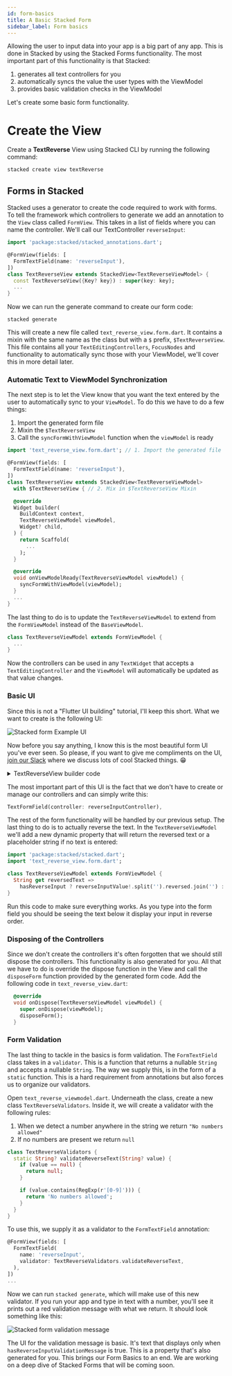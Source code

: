 ```yaml
---
id: form-basics
title: A Basic Stacked Form
sidebar_label: Form basics
---
```


Allowing the user to input data into your app is a big part of any app. This is done in Stacked by using the Stacked Forms functionality. The most important part of this functionality is that Stacked:

1. generates all text controllers for you
2. automatically syncs the value the user types with the ViewModel
3. provides basic validation checks in the ViewModel

Let's create some basic form functionality.


# Create the View

Create a **TextReverse** View using Stacked CLI by running the following command:

```shell
stacked create view textReverse
```


## Forms in Stacked

Stacked uses a generator to create the code required to work with forms. To tell the framework which controllers to generate we add an annotation to the `View` class called `FormView`. This takes in a list of fields where you can name the controller. We'll call our TextController `reverseInput`:

```dart
import 'package:stacked/stacked_annotations.dart';

@FormView(fields: [
  FormTextField(name: 'reverseInput'),
])
class TextReverseView extends StackedView<TextReverseViewModel> {
  const TextReverseView({Key? key}) : super(key: key);
  ...
}
```

Now we can run the generate command to create our form code:

```shell
stacked generate
```

This will create a new file called `text_reverse_view.form.dart`. It contains a mixin with the same name as the class but with a `$` prefix, `$TextReverseView`. This file contains all your `TextEditingControllers`, `FocusNodes` and functionality to automatically sync those with your ViewModel, we'll cover this in more detail later.

### Automatic Text to ViewModel Synchronization

The next step is to let the View know that you want the text entered by the user to automatically sync to your `ViewModel`. To do this we have to do a few things:

1. Import the generated form file
2. Mixin the `$TextReverseView`
3. Call the `syncFormWithViewModel` function when the `viewModel` is ready

```dart
import 'text_reverse_view.form.dart'; // 1. Import the generated file

@FormView(fields: [
  FormTextField(name: 'reverseInput'),
])
class TextReverseView extends StackedView<TextReverseViewModel>
  with $TextReverseView { // 2. Mix in $TextReverseView Mixin

  @override
  Widget builder(
    BuildContext context,
    TextReverseViewModel viewModel,
    Widget? child,
  ) {
    return Scaffold(
      ...
    );
  }

  @override
  void onViewModelReady(TextReverseViewModel viewModel) {
    syncFormWithViewModel(viewModel);
  }
  ...
}
```

The last thing to do is to update the `TextReverseViewModel` to extend from the `FormViewModel` instead of the `BaseViewModel`.

```dart
class TextReverseViewModel extends FormViewModel {
  ...
}
```

Now the controllers can be used in any `TextWidget` that accepts a `TextEditingController` and the `ViewModel` will automatically be updated as that value changes.

### Basic UI

Since this is not a "Flutter UI building" tutorial, I'll keep this short. What we want to create is the following UI:

![Stacked form Example UI](/img/getting-started/04-reverse-text-screenshot.png)

Now before you say anything, I know this is the most beautiful form UI you've ever seen. So please, if you want to give me compliments on the UI, [join our Slack](https://join.slack.com/t/filledstacks/shared_invite/zt-1mmpc84as-g_3l8bLHkEFekRfXnr7MXQ) where we discuss lots of cool Stacked things. 😁

<details>
<summary>TextReverseView builder code</summary>
<p>
Replace your builder function in `text_reverse_view.dart` with the following.

```dart
 @override
  Widget builder(
    BuildContext context,
    TextReverseViewModel viewModel,
    Widget? child,
  ) {
    return Scaffold(
      appBar: AppBar(title: const Text('Text Reverser')),
      body: Container(
        padding: const EdgeInsets.only(left: 25.0, right: 25.0),
        child: SingleChildScrollView(
          child: Column(
            crossAxisAlignment: CrossAxisAlignment.start,
            children: [
              verticalSpaceMedium,
              const Text(
                'Text to Reverse',
                style: TextStyle(fontSize: 18, fontWeight: FontWeight.w700),
              ),
              verticalSpaceSmall,
              TextFormField(controller: reverseInputController),
              if (viewModel.hasReverseInputValidationMessage) ...[
                verticalSpaceTiny,
                Text(
                  viewModel.reverseInputValidationMessage!,
                  style: const TextStyle(
                    color: Colors.red,
                    fontSize: 12,
                    fontWeight: FontWeight.w700,
                  ),
                ),
              ],
              verticalSpaceMedium,
              Text(
                viewModel.reversedText,
                style: const TextStyle(
                  fontSize: 18,
                  fontWeight: FontWeight.w700,
                ),
              ),
            ],
          ),
        ),
      ),
    );
  }
```
</p>
</details>

The most important part of this UI is the fact that we don't have to create or manage our controllers and can simply write this:

```dart
TextFormField(controller: reverseInputController),
```

The rest of the form functionality will be handled by our previous setup. The last thing to do is to actually reverse the text. In the `TextReverseViewModel` we'll add a new dynamic property that will return the reversed text or a placeholder string if no text is entered:

```dart
import 'package:stacked/stacked.dart';
import 'text_reverse_view.form.dart';

class TextReverseViewModel extends FormViewModel {
  String get reversedText =>
    hasReverseInput ? reverseInputValue!.split('').reversed.join('') : '----';
}
```

Run this code to make sure everything works. As you type into the form field you should be seeing the text below it display your input in reverse order.

### Disposing of the Controllers

Since we don't create the controllers it's often forgotten that we should still dispose the controllers. This functionality is also generated for you. All that we have to do is override the dispose function in the View and call the `disposeForm` function provided by the generated form code. Add the following code in `text_reverse_view.dart`:

```dart
  @override
  void onDispose(TextReverseViewModel viewModel) {
    super.onDispose(viewModel);
    disposeForm();
  }
```

### Form Validation

The last thing to tackle in the basics is form validation. The `FormTextField` class takes in a `validator`. This is a function that returns a nullable `String` and accepts a nullable `String`. The way we supply this, is in the form of a `static` function. This is a hard requirement from annotations but also forces us to organize our validators.

Open `text_reverse_viewmodel.dart`. Underneath the class, create a new class `TextReverseValidators`. Inside it, we will create a validator with the following rules:

1. When we detect a number anywhere in the string we return `"No numbers allowed"`
2. If no numbers are present we return `null`

```dart
class TextReverseValidators {
  static String? validateReverseText(String? value) {
    if (value == null) {
      return null;
    }

    if (value.contains(RegExp(r'[0-9]'))) {
      return 'No numbers allowed';
    }
  }
}
```

To use this, we supply it as a validator to the `FormTextField` annotation:

```dart
@FormView(fields: [
  FormTextField(
    name: 'reverseInput',
    validator: TextReverseValidators.validateReverseText,
  ),
])
...
```

Now we can run `stacked generate`, which will make use of this new validator. If you run your app and type in text with a number, you'll see it prints out a red validation message with what we return. It should look something like this:

![Stacked form validation message](/img/getting-started/04-form-validation.gif)

The UI for the validation message is basic. It's text that displays only when `hasReverseInputValidationMessage` is true. This is a property that's also generated for you. This brings our Form Basics to an end. We are working on a deep dive of Stacked Forms that will be coming soon.
